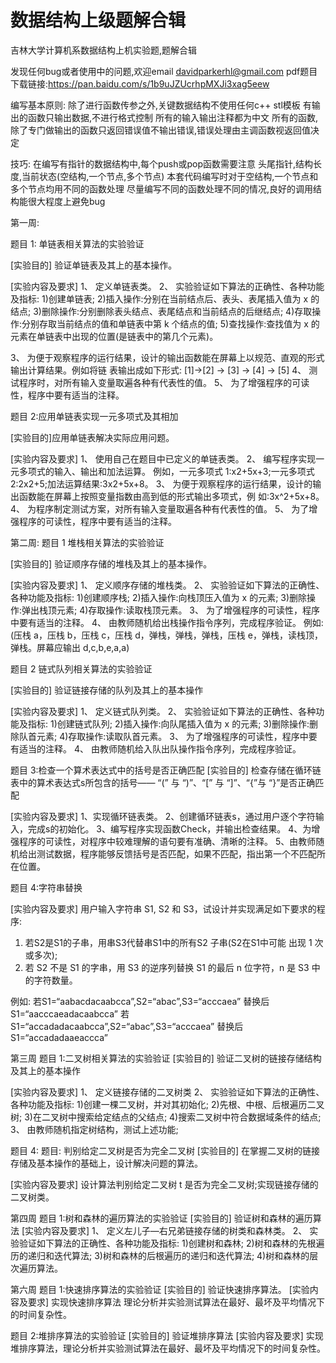 # 数据结构上级题解合辑
吉林大学计算机系数据结构上机实验题,题解合辑

发现任何bug或者使用中的问题,欢迎email davidparkerhl@gmail.com
pdf题目下载链接:https://pan.baidu.com/s/1b9uJZUcrhpMXJi3xag5eew

编写基本原则:
除了进行函数传参之外,关键数据结构不使用任何c++ stl模板
有输出的函数只输出数据,不进行格式控制
所有的输入输出注释都为中文
所有的函数,除了专门做输出的函数只返回错误值不输出错误,错误处理由主调函数视返回值决定

技巧:
在编写有指针的数据结构中,每个push或pop函数需要注意 头尾指针,结构长度,当前状态(空结构,一个节点,多个节点)
本套代码编写时对于空结构,一个节点和多个节点均用不同的函数处理
尽量编写不同的函数处理不同的情况,良好的调用结构能很大程度上避免bug


第一周:

题目 1: 单链表相关算法的实验验证

[实验目的] 验证单链表及其上的基本操作。

[实验内容及要求]
1、 定义单链表类。
2、 实验验证如下算法的正确性、各种功能及指标:
1)创建单链表;
2)插入操作:分别在当前结点后、表头、表尾插入值为 x 的结点;
3)删除操作:分别删除表头结点、表尾结点和当前结点的后继结点;
4)存取操作:分别存取当前结点的值和单链表中第 k 个结点的值;
5)查找操作:查找值为 x 的元素在单链表中出现的位置(是链表中的第几个元素)。

3、 为便于观察程序的运行结果，设计的输出函数能在屏幕上以规范、直观的形式输出计算结果。例如将链 表输出成如下形式: [1]->[2] -> [3] -> [4] -> [5]
4、 测试程序时，对所有输入变量取遍各种有代表性的值。
5、 为了增强程序的可读性，程序中要有适当的注释。


题目 2:应用单链表实现一元多项式及其相加

[实验目的]应用单链表解决实际应用问题。

[实验内容及要求]
1、 使用自己在题目中已定义的单链表类。
2、 编写程序实现一元多项式的输入、输出和加法运算。
例如，一元多项式 1:x2+5x+3;一元多项式 2:2x2+5;加法运算结果:3x2+5x+8。
3、 为便于观察程序的运行结果，设计的输出函数能在屏幕上按照变量指数由高到低的形式输出多项式，例
如:3x^2+5x+8。
4、 为程序制定测试方案，对所有输入变量取遍各种有代表性的值。
5、 为了增强程序的可读性，程序中要有适当的注释。


第二周:
题目 1 堆栈相关算法的实验验证

[实验目的] 验证顺序存储的堆栈及其上的基本操作。

[实验内容及要求]
1、 定义顺序存储的堆栈类。
2、 实验验证如下算法的正确性、各种功能及指标:
1)创建顺序栈;
2)插入操作:向栈顶压入值为 x 的元素;
3)删除操作:弹出栈顶元素;
4)存取操作:读取栈顶元素。
3、 为了增强程序的可读性，程序中要有适当的注释。
4、 由教师随机给出栈操作指令序列，完成程序验证。
例如:(压栈 a，压栈 b，压栈 c，压栈 d，弹栈，弹栈，弹栈，压栈 e，弹栈，读栈顶，弹栈。屏幕应输出 d,c,b,e,a,a)

题目 2 链式队列相关算法的实验验证

[实验目的] 验证链接存储的队列及其上的基本操作

[实验内容及要求]
1、 定义链式队列类。
2、 实验验证如下算法的正确性、各种功能及指标:
1)创建链式队列;
2)插入操作:向队尾插入值为 x 的元素;
3)删除操作:删除队首元素;
4)存取操作:读取队首元素。
3、 为了增强程序的可读性，程序中要有适当的注释。
4、 由教师随机给入队出队操作指令序列，完成程序验证。


题目 3:检查一个算术表达式中的括号是否正确匹配
[实验目的]
检查存储在循环链表中的算术表达式s所包含的括号—— “(” 与 “)”、“[” 与 “]”、“{”与 “}”是否正确匹配

[实验内容及要求]
1、实现循环链表类。
2、创建循环链表s，通过用户逐个字符输入，完成s的初始化。
3、编写程序实现函数Check，并输出检查结果。
4、为增强程序的可读性，对程序中较难理解的语句要有准确、清晰的注释。
5、由教师随机给出测试数据，程序能够反馈括号是否匹配，如果不匹配，指出第一个不匹配所在位置。

题目 4:字符串替换

[实验内容及要求]
用户输入字符串 S1, S2 和 S3，试设计并实现满足如下要求的程序:
1. 若S2是S1的子串，用串S3代替串S1中的所有S2 子串(S2在S1中可能 出现 1 次或多次);
2. 若 S2 不是 S1 的字串，用 S3 的逆序列替换 S1 的最后 n 位字符，n 是 S3 中的字符数量。

例如:
若S1=“aabacdacaabcca”,S2=“abac”,S3=“acccaea” 替换后 S1=“aacccaeadacaabcca”
若 S1=“accadadacaabcca”,S2=“abac”,S3=“acccaea” 替换后 S1=“accadadaaeaccca”

第三周
题目 1:二叉树相关算法的实验验证
[实验目的] 验证二叉树的链接存储结构及其上的基本操作

[实验内容及要求]
1、 定义链接存储的二叉树类
2、 实验验证如下算法的正确性、各种功能及指标:
1)创建一棵二叉树，并对其初始化;
2)先根、中根、后根遍历二叉树;
3)在二叉树中搜索给定结点的父结点;
4)搜索二叉树中符合数据域条件的结点;
3、 由教师随机指定树结构，测试上述功能;

题目 4:
题目: 判别给定二叉树是否为完全二叉树
[实验目的]
在掌握二叉树的链接存储及基本操作的基础上，设计解决问题的算法。

[实验内容及要求]
设计算法判别给定二叉树 t 是否为完全二叉树;实现链接存储的二叉树类。

第四周
题目 1:树和森林的遍历算法的实验验证
[实验目的] 验证树和森林的遍历算法
[实验内容及要求]
1、 定义左儿子—右兄弟链接存储的树类和森林类。
2、 实验验证如下算法的正确性、各种功能及指标:
1)创建树和森林;
2)树和森林的先根遍历的递归和迭代算法;
3)树和森林的后根遍历的递归和迭代算法;
4)树和森林的层次遍历算法。



第六周
题目 1:快速排序算法的实验验证
[实验目的] 验证快速排序算法。
[实验内容及要求]
实现快速排序算法
理论分析并实验测试算法在最好、最坏及平均情况下的时间复杂性。


题目 2:堆排序算法的实验验证
[实验目的] 验证堆排序算法
[实验内容及要求]
实现堆排序算法，理论分析并实验测试算法在最好、最坏及平均情况下的时间复杂性。
